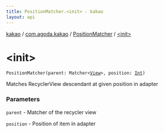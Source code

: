 ```yaml
---
title: PositionMatcher.<init> - kakao
layout: api
---
```


<div class='api-docs-breadcrumbs'><a href="../../index.html">kakao</a> / <a href="../index.html">com.agoda.kakao</a> / <a href="index.html">PositionMatcher</a> / <a href=".">&lt;init&gt;</a></div>

# &lt;init&gt;

<div class="signature"><code><span class="identifier">PositionMatcher</span><span class="symbol">(</span><span class="parameterName" id="com.agoda.kakao.PositionMatcher$<init>(org.hamcrest.Matcher((android.view.View)), kotlin.Int)/parent">parent</span><span class="symbol">:</span>&nbsp;<span class="identifier">Matcher</span><span class="symbol">&lt;</span><a href="https://developer.android.com/reference/android/view/View.html"><span class="identifier">View</span></a><span class="symbol">&gt;</span><span class="symbol">, </span><span class="parameterName" id="com.agoda.kakao.PositionMatcher$<init>(org.hamcrest.Matcher((android.view.View)), kotlin.Int)/position">position</span><span class="symbol">:</span>&nbsp;<a href="https://kotlinlang.org/api/latest/jvm/stdlib/kotlin/-int/index.html"><span class="identifier">Int</span></a><span class="symbol">)</span></code></div>

Matches RecyclerView descendant at given position in adapter

### Parameters

<code>parent</code> - Matcher of the recycler view

<code>position</code> - Position of item in adapter